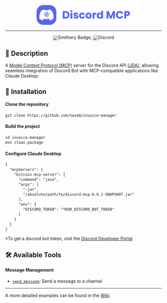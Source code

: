 <div align="center">
  <img src="assets/img/Discord_MCP_full_logo.svg" width="60%" alt="DeepSeek-V3" />
</div>
<hr>
<div align="center" style="line-height: 1;">
    <a href="https://smithery.ai/server/@saseq/discord-mcp-server" target="_blank" style="margin: 2px;">
        <img alt="Smithery Badge" src="https://camo.githubusercontent.com/ee5c6c6dc502821f4d57313b2885f7878af52be14142dd98526ea12aedf9b260/68747470733a2f2f736d6974686572792e61692f62616467652f40646d6f6e74676f6d65727934302f646565707365656b2d6d63702d736572766572" data-canonical-src="https://smithery.ai/badge/@saseq/discord-mcp-server" style="display: inline-block; vertical-align: middle;"/>
    </a>
    <a href="https://discord.gg/5Uvxe5jteM" target="_blank" style="margin: 2px;">
        <img alt="Discord" src="https://img.shields.io/badge/Discord-SaseQcode-7289da?logo=discord&logoColor=white&color=7289da" style="display: inline-block; vertical-align: middle;"/>
    </a>
</div>


## 📖 Description

A [Model Context Protocol (MCP)](https://modelcontextprotocol.io/introduction) server for the Discord API [(JDA)](https://jda.wiki/), 
allowing seamless integration of Discord Bot with MCP-compatible applications like Claude Desktop.


## 🔬 Installation

#### Clone the repository
```
git clone https://github.com/SaseQ/invoice-manager
```

#### Build the project
```
cd invoice-manager
mvn clean package
```

#### Configure Claude Desktop
```
{
  "mcpServers": {
    "bitcoin-mcp-server": {
      "command": "java",
      "args": [
        "-jar",
        "/absolute/path/to/discord-mcp-0.0.1-SNAPSHOT.jar"
      ],
      "env": {
        "DISCORD_TOKEN": "YOUR_DISCORD_BOT_TOKEN"
      }
    }
  }
}
```

*To get a discord bot token, visit the [Discord Developer Portal](https://discord.com/developers)


## 🛠️ Available Tools

#### Message Management
 - [`send_message`](): Send a message to a channel

<hr>

A more detailed examples can be found in the [Wiki](https://github.com/SaseQ/discord-mcp/wiki).
